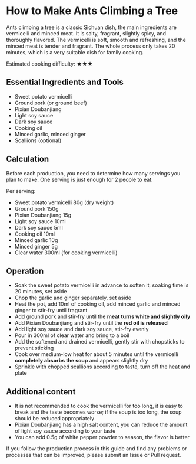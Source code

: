 # How to Make Ants Climbing a Tree

Ants climbing a tree is a classic Sichuan dish, the main ingredients are vermicelli and minced meat. It is salty, fragrant, slightly spicy, and thoroughly flavored. The vermicelli is soft, smooth and refreshing, and the minced meat is tender and fragrant. The whole process only takes 20 minutes, which is a very suitable dish for family cooking.

Estimated cooking difficulty: ★★★

## Essential Ingredients and Tools

- Sweet potato vermicelli
- Ground pork (or ground beef)
- Pixian Doubanjiang
- Light soy sauce
- Dark soy sauce
- Cooking oil
- Minced garlic, minced ginger
- Scallions (optional)

## Calculation

Before each production, you need to determine how many servings you plan to make. One serving is just enough for 2 people to eat.

Per serving:

- Sweet potato vermicelli 80g (dry weight)
- Ground pork 150g
- Pixian Doubanjiang 15g
- Light soy sauce 10ml
- Dark soy sauce 5ml
- Cooking oil 10ml
- Minced garlic 10g
- Minced ginger 5g
- Clear water 300ml (for cooking vermicelli)

## Operation

- Soak the sweet potato vermicelli in advance to soften it, soaking time is 20 minutes, set aside
- Chop the garlic and ginger separately, set aside
- Heat the pot, add 10ml of cooking oil, add minced garlic and minced ginger to stir-fry until fragrant
- Add ground pork and stir-fry until the **meat turns white and slightly oily**
- Add Pixian Doubanjiang and stir-fry until the **red oil is released**
- Add light soy sauce and dark soy sauce, stir-fry evenly
- Pour in 300ml of clear water and bring to a boil
- Add the softened and drained vermicelli, gently stir with chopsticks to prevent sticking
- Cook over medium-low heat for about 5 minutes until the vermicelli **completely absorbs the soup** and appears slightly dry
- Sprinkle with chopped scallions according to taste, turn off the heat and plate

## Additional content

- It is not recommended to cook the vermicelli for too long, it is easy to break and the taste becomes worse; if the soup is too long, the soup should be reduced appropriately
- Pixian Doubanjiang has a high salt content, you can reduce the amount of light soy sauce according to your taste
- You can add 0.5g of white pepper powder to season, the flavor is better

If you follow the production process in this guide and find any problems or processes that can be improved, please submit an Issue or Pull request.
